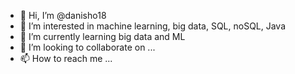 - 👋 Hi, I’m @danisho18
- 👀 I’m interested in machine learning, big data, SQL, noSQL, Java
- 🌱 I’m currently learning big data and ML
- 💞️ I’m looking to collaborate on ...
- 📫 How to reach me ...

<!---
danisho18/danisho18 is a ✨ special ✨ repository because its `README.md` (this file) appears on your GitHub profile.
You can click the Preview link to take a look at your changes.
--->

